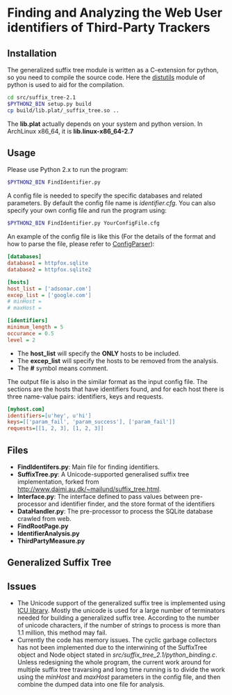 Finding and Analyzing the Web User identifiers of Third-Party Trackers
======================================================================

Installation
------------
The generalized suffix tree module is written as a C-extension for python, so you need to compile the source code. Here the [distutils](https://docs.python.org/2/extending/building.html) module of python is used to aid for the compilation.
```bash
cd src/suffix_tree-2.1
$PYTHON2_BIN setup.py build
cp build/lib.plat/_suffix_tree.so ..
```
The **lib.plat** actually depends on your system and python version. In ArchLinux x86_64, it is **lib.linux-x86_64-2.7**

Usage
-----
Please use Python 2.x to run the program:
```bash
$PYTHON2_BIN FindIdentifier.py
```
A config file is needed to specify the specific databases and related parameters. By default the config file name is *identifier.cfg*. You can also specify your own config file and run the program using:
```bash
$PYTHON2_BIN FindIdentifier.py YourConfigFile.cfg
```
An example of the config file is like this (For the details of the format and how to parse the file, please refer to [ConfigParser](https://docs.python.org/2/library/configparser.html)):
```ini
[databases]
database1 = httpfox.sqlite
database2 = httpfox.sqlite2

[hosts]
host_list = ['adsonar.com']
excep_list = ['google.com']
# minHost = 
# maxHost = 

[identifiers]
minimum_length = 5
occurance = 0.5
level = 2
```
* The **host_list** will specify the **ONLY** hosts to be included.
* The **excep_list** will specify the hosts to be removed from the analysis.
* The **#** symbol means comment.

The output file is also in the similar format as the input config file. The sections are the hosts that have identifiers found, and for each host there is three name-value pairs: identifiers, keys and requests.
```ini
[myhost.com]
identifiers=[u'hey', u'hi']
keys=[['param_fail', 'param_success'], ['param_fail']]
requests=[[1, 2, 3], [1, 2, 3]]
```

Files
-----
* **FindIdentifers.py**: Main file for finding identifiers.
* **SuffixTree.py**: A Unicode-supported generalised suffix tree implementation, forked from http://www.daimi.au.dk/~mailund/suffix_tree.html.
* **Interface.py**: The interface defined to pass values between pre-processor and identifier finder, and the store format of the identifiers
* **DataHandler.py**: The pre-processor to process the SQLite database crawled from web.
* **FindRootPage.py**
* **IdentifierAnalysis.py**
* **ThirdPartyMeasure.py**

Generalized Suffix Tree
-----------------------

Issues
------
* The Unicode support of the generalized suffix tree is implemented using [ICU library](http://site.icu-project.org/). Mostly the unicode is used for a large number of terminators needed for building a generalized suffix tree. According to the number of unicode characters, if the number of strings to process is more than 1.1 million, this method may fail.
* Currently the code has memory issues. The cyclic garbage collectors has not been implemented due to the interwining of the SuffixTree object and Node object stated in *src/suffix_tree_2.1/python_binding.c*. Unless redesigning the whole program, the current work around for multiple suffix tree travarsing and long time running is to divide the work using the *minHost* and *maxHost* parameters in the config file, and then combine the dumped data into one file for analysis.
    
